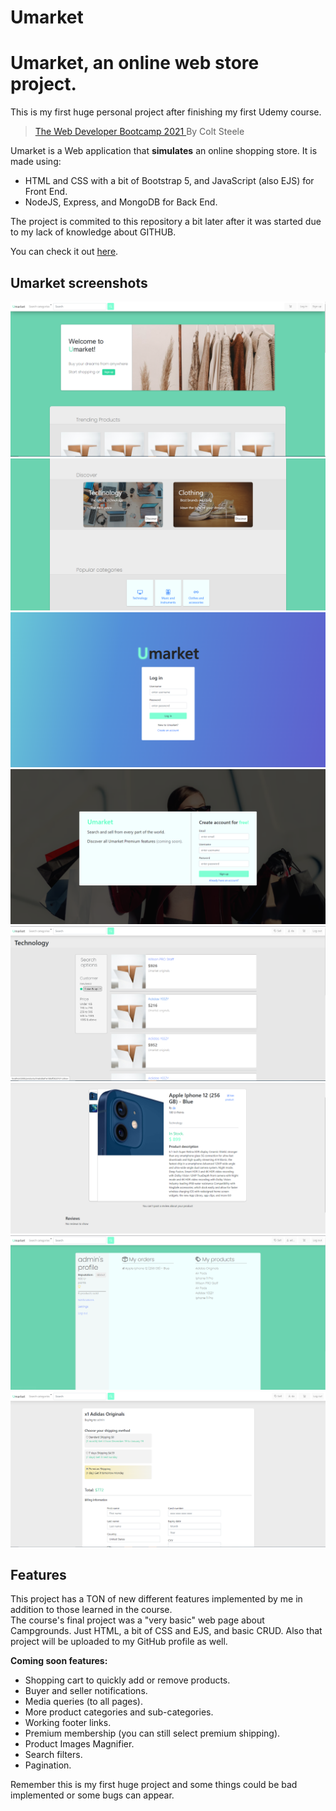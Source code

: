 # Umarket
<h1>Umarket, an online web store project.</h1>

This is my first huge personal project after finishing my first Udemy course.
> <a href="https://www.udemy.com/course/the-web-developer-bootcamp/"> The Web Developer Bootcamp 2021 </a> By Colt Steele

Umarket is a Web application that **simulates** an online shopping store.
It is made using:
- HTML and CSS with a bit of Bootstrap 5, and JavaScript (also EJS) for Front End.
- NodeJS, Express, and MongoDB for Back End.

The project is commited to this repository a bit later after it was started due to my lack of knowledge about GITHUB.

You can check it out [here](https://umarket-five.vercel.app).

<h2>Umarket screenshots</h2>
<img src="https://github.com/NimajF/Umarket/blob/main/screenshots/Homepage.PNG?raw=true">
<img src="https://github.com/NimajF/Umarket/blob/main/screenshots/Homepage2.PNG?raw=true">
<img src="https://github.com/NimajF/Umarket/blob/main/screenshots/Login.PNG?raw=true">
<img src="https://github.com/NimajF/Umarket/blob/main/screenshots/Register.PNG?raw=true">
<img src="https://github.com/NimajF/Umarket/blob/main/screenshots/ProductCategories.PNG?raw=true">
<img src="https://github.com/NimajF/Umarket/blob/main/screenshots/ProductPage.PNG?raw=true">
<img src="https://github.com/NimajF/Umarket/blob/main/screenshots/ProfilePNG.PNG?raw=true">
<img src="https://github.com/NimajF/Umarket/blob/main/screenshots/Purchase.PNG?raw=true">


<h2>Features</h2>
This project has a TON of new different features implemented by me in addition to those learned in the course.<br>
The course's final project was a "very basic" web page about Campgrounds. Just HTML, a bit of CSS and EJS, and basic CRUD.
Also that project will be uploaded to my GitHub profile as well.<br>

<b>Coming soon features:</b><br>
- Shopping cart to quickly add or remove products.
- Buyer and seller notifications.
- Media queries (to all pages).
- More product categories and sub-categories.
- Working footer links.
- Premium membership (you can still select premium shipping).
- Product Images Magnifier.
- Search filters.
- Pagination.

Remember this is my first huge project and some things could be bad implemented or some bugs can appear.
